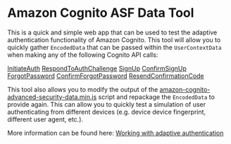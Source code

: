 # Amazon Cognito ASF Data Tool

This is a quick and simple web app that can be used to test the adaptive authentication functionality of Amazon Cognito. This tool will allow you to quickly gather `EncodedData` that can be passed within the `UserContextData` when making any of the following Cognito API calls:

[InitiateAuth](https://docs.aws.amazon.com/cognito-user-identity-pools/latest/APIReference/API_InitiateAuth.html)
[RespondToAuthChallenge](https://docs.aws.amazon.com/cognito-user-identity-pools/latest/APIReference/API_RespondToAuthChallenge.html)
[SignUp](https://docs.aws.amazon.com/cognito-user-identity-pools/latest/APIReference/API_SignUp.html)
[ConfirmSignUp](https://docs.aws.amazon.com/cognito-user-identity-pools/latest/APIReference/API_ConfirmSignUp.html)
[ForgotPassword](https://docs.aws.amazon.com/cognito-user-identity-pools/latest/APIReference/API_ForgotPassword.html)
[ConfirmForgotPassword](https://docs.aws.amazon.com/cognito-user-identity-pools/latest/APIReference/API_ConfirmForgotPassword.html)
[ResendConfirmationCode](https://docs.aws.amazon.com/cognito-user-identity-pools/latest/APIReference/API_ResendConfirmationCode.html)

This tool also allows you to modify the output of the [amazon-cognito-advanced-security-data.min.js](https://amazon-cognito-assets.us-east-1.amazoncognito.com/amazon-cognito-advanced-security-data.min.js) script and repackage the `EncodedData` to provide again. This can allow you to quickly test a simulation of user authenticating from different devices (e.g. device device fingerprint, different user agent, etc.).

More information can be found here: [Working with adaptive authentication](https://docs.aws.amazon.com/cognito/latest/developerguide/cognito-user-pool-settings-adaptive-authentication.html)